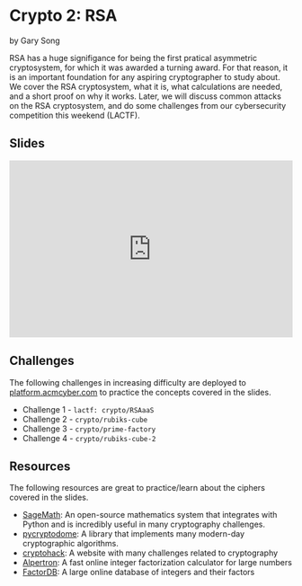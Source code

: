 # Crypto 2: RSA

by Gary Song

RSA has a huge signifigance for being the first pratical asymmetric cryptosystem, for which it was awarded a turning award. For that reason, it is an important foundation for any aspiring cryptographer to study about. We cover the RSA cryptosystem, what it is, what calculations are needed, and a short proof on why it works. Later, we will discuss common attacks on the RSA cryptosystem, and do some challenges from our cybersecurity competition this weekend (LACTF).

## Slides

<iframe src="https://docs.google.com/presentation/d/e/2PACX-1vSQSjbgD_7Xdfjb_4qrY7IAI0So1-yD60dopp4K29kgTpnB4_zNhxfjd3nCpc6MLAbpPQpxQy3TTCko/embed?start=false&loop=false&delayms=3000" frameborder="0" width="100%" style="aspect-ratio: 16 / 10;" allowfullscreen="true" mozallowfullscreen="true" webkitallowfullscreen="true"></iframe>

## Challenges

The following challenges in increasing difficulty are deployed to [platform.acmcyber.com](https://platform.acmcyber.com) to practice the concepts covered in the slides.

- Challenge 1 - `lactf: crypto/RSAaaS`
- Challenge 2 - `crypto/rubiks-cube`
- Challenge 3 - `crypto/prime-factory`
- Challenge 4 - `crypto/rubiks-cube-2`

## Resources

The following resources are great to practice/learn about the ciphers covered in the slides.

- [SageMath](https://www.sagemath.org/): An open-source mathematics system that integrates with Python and is incredibly useful in many cryptography challenges.
- [pycryptodome](https://pypi.org/project/pycryptodome/): A library that implements many modern-day cryptographic algorithms.
- [cryptohack](https://cryptohack.org/): A website with many challenges related to cryptography
- [Alpertron](https://www.alpertron.com.ar/ECM.HTM): A fast online integer factorization calculator for large numbers
- [FactorDB](https://factordb.com/): A large online database of integers and their factors

